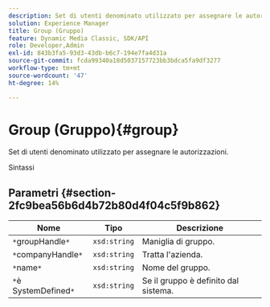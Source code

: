 ```yaml
---
description: Set di utenti denominato utilizzato per assegnare le autorizzazioni.
solution: Experience Manager
title: Group (Gruppo)
feature: Dynamic Media Classic, SDK/API
role: Developer,Admin
exl-id: 843b3fa5-93d3-43db-b6c7-194e7fa4d31a
source-git-commit: fcda99340a18d5037157723bb3bdca5fa9df3277
workflow-type: tm+mt
source-wordcount: '47'
ht-degree: 14%

---
```


# Group (Gruppo){#group}

Set di utenti denominato utilizzato per assegnare le autorizzazioni.

Sintassi

## Parametri {#section-2fc9bea56b6d4b72b80d4f04c5f9b862}

| Nome | Tipo | Descrizione |
|---|---|---|
| `*`groupHandle`*` | `xsd:string` | Maniglia di gruppo. |
| `*`companyHandle`*` | `xsd:string` | Tratta l&#39;azienda. |
| `*`name`*` | `xsd:string` | Nome del gruppo. |
| `*`è SystemDefined`*` | `xsd:string` | Se il gruppo è definito dal sistema. |
